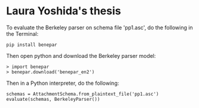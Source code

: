 # Laura Yoshida's thesis

To evaluate the Berkeley parser on schema file 'pp1.asc', do the following
in the Terminal:

    pip install benepar

Then open python and download the Berkeley parser model:

    > import benepar
    > benepar.download('benepar_en2')

Then in a Python interpreter, do the following:

    schemas = AttachmentSchema.from_plaintext_file('pp1.asc')
    evaluate(schemas, BerkeleyParser())        


    